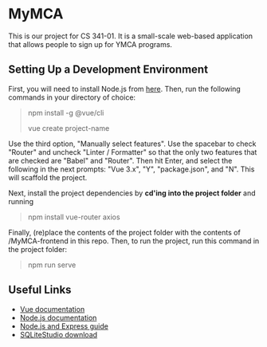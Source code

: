 # MyMCA

This is our project for CS 341-01.  It is a small-scale web-based application that allows people to sign up for YMCA programs.

Setting Up a Development Environment
------------------------------------
First, you will need to install Node.js from [here](https://nodejs.org/en/download/).  Then, run the following commands in your directory of choice:

> npm install -g @vue/cli
> 
> vue create project-name

Use the third option, "Manually select features".  Use the spacebar to check "Router" and uncheck "Linter / Formatter" so that the only two features that are checked are "Babel" and "Router".  Then hit Enter, and select the following in the next prompts: "Vue 3.x", "Y", "package.json", and "N".  This will scaffold the project.  

Next, install the project dependencies by **cd'ing into the project folder** and running

> npm install vue-router axios

Finally, (re)place the contents of the project folder with the contents of /MyMCA-frontend in this repo.  Then, to run the project, run this command in the project folder:

> npm run serve


Useful Links
------------
- [Vue documentation](https://vuejs.org/guide/introduction.html)
- [Node.js documentation](https://nodejs.org/en/docs/)
- [Node.js and Express guide](https://developer.mozilla.org/en-US/docs/Learn/Server-side/Express_Nodejs/Introduction)
- [SQLiteStudio download](https://sqlitestudio.pl)
